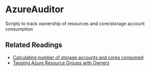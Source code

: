 # AzureAuditor
Scripts to track ownership of resources and core/storage account consumption

## Related Readings

* [Calculating number of storage accounts and cores consumed](http://jasonpoon.ca/2017/07/07/number-of-storage-accounts-and-cores-consumed/)
* [Tagging Azure Resource Groups with Owners](http://jasonpoon.ca/2017/07/07/tagging-azure-resource-group-with-owners/)
